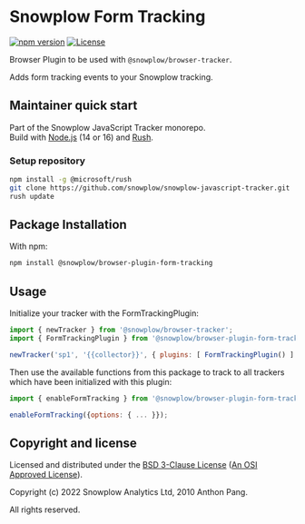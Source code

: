 # Snowplow Form Tracking

[![npm version][npm-image]][npm-url]
[![License][license-image]](LICENSE)

Browser Plugin to be used with `@snowplow/browser-tracker`.

Adds form tracking events to your Snowplow tracking.

## Maintainer quick start

Part of the Snowplow JavaScript Tracker monorepo.  
Build with [Node.js](https://nodejs.org/en/) (14 or 16) and [Rush](https://rushjs.io/).

### Setup repository

```bash
npm install -g @microsoft/rush 
git clone https://github.com/snowplow/snowplow-javascript-tracker.git
rush update
```

## Package Installation

With npm:

```bash
npm install @snowplow/browser-plugin-form-tracking
```

## Usage

Initialize your tracker with the FormTrackingPlugin:

```js
import { newTracker } from '@snowplow/browser-tracker';
import { FormTrackingPlugin } from '@snowplow/browser-plugin-form-tracking';

newTracker('sp1', '{{collector}}', { plugins: [ FormTrackingPlugin() ] }); // Also stores reference at module level
```

Then use the available functions from this package to track to all trackers which have been initialized with this plugin:

```js
import { enableFormTracking } from '@snowplow/browser-plugin-form-tracking';

enableFormTracking({options: { ... }});
```

## Copyright and license

Licensed and distributed under the [BSD 3-Clause License](LICENSE) ([An OSI Approved License][osi]).

Copyright (c) 2022 Snowplow Analytics Ltd, 2010 Anthon Pang.

All rights reserved.

[npm-url]: https://www.npmjs.com/package/@snowplow/browser-plugin-form-tracking
[npm-image]: https://img.shields.io/npm/v/@snowplow/browser-plugin-form-tracking
[docs]: https://docs.snowplowanalytics.com/docs/collecting-data/collecting-from-own-applications/javascript-tracker/
[osi]: https://opensource.org/licenses/BSD-3-Clause
[license-image]: https://img.shields.io/npm/l/@snowplow/browser-plugin-form-tracking
